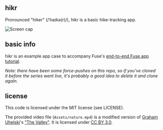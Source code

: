 ## hikr
Pronounced "hiker" (/ˈhaɪkə(r)/), hikr is a basic hike-tracking app.

![Screen cap](https://github.com/fusetools/hikr/blob/master/hikr.gif)

## basic info
hikr is an example app case to accompany Fuse's [end-to-end Fuse app tutorial](https://www.fusetools.com/docs/tutorial/tutorial).

_Note: there have been some force-pushes on this repo, so if you've cloned it before the series went live, it's probably a good idea to delete it and clone again._

## license
This code is licensed under the MIT license (see LICENSE).

The provided video file (`Assets/nature.mp4`) is a modified version of [Graham Uhelski](https://vimeo.com/mankindfilms)'s ["The Valley"](http://mazwai.com/#/videos/220). It is licensed under [CC BY 3.0](https://creativecommons.org/licenses/by/3.0/).

